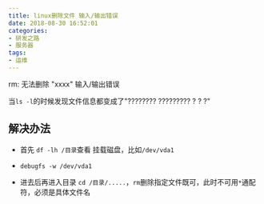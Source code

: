 ```yaml
---
title: linux删除文件 输入/输出错误
date: 2018-08-30 16:52:01
categories:
- 研发之路
- 服务器
tags:
- 运维
---
```


rm: 无法删除 "xxxx" 输入/输出错误

当```ls -l```的时候发现文件信息都变成了"???????? ????????? ? ? ?"

## 解决办法

- 首先 ```df -lh /目录```查看 挂载磁盘，比如```/dev/vda1```

- ```debugfs -w /dev/vda1```
 
- 进去后再进入目录 ```cd /目录/.....```，```rm```删除指定文件既可，此时不可用```*```通配符，必须是具体文件名